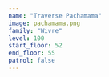```yaml
---
name: "Traverse Pachamama"
image: pachamama.png
family: "Wivre"
level: 100
start_floor: 52
end_floor: 55
patrol: false
---
```

